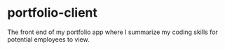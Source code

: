 # portfolio-client
The front end of my portfolio app where I summarize my coding skills for potential employees to view.

